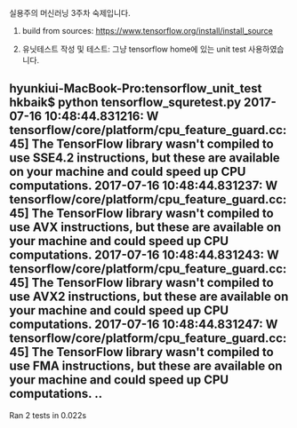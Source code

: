 실용주의 머신러닝 3주차 숙제입니다.

1. build from sources: https://www.tensorflow.org/install/install_source

2. 유닛테스트 작성 및 테스트: 그냥 tensorflow home에 있는 unit test 사용하였습니다.

hyunkiui-MacBook-Pro:tensorflow_unit_test hkbaik$ python tensorflow_squretest.py 
2017-07-16 10:48:44.831216: W tensorflow/core/platform/cpu_feature_guard.cc:45] The TensorFlow library wasn't compiled to use SSE4.2 instructions, but these are available on your machine and could speed up CPU computations.
2017-07-16 10:48:44.831237: W tensorflow/core/platform/cpu_feature_guard.cc:45] The TensorFlow library wasn't compiled to use AVX instructions, but these are available on your machine and could speed up CPU computations.
2017-07-16 10:48:44.831243: W tensorflow/core/platform/cpu_feature_guard.cc:45] The TensorFlow library wasn't compiled to use AVX2 instructions, but these are available on your machine and could speed up CPU computations.
2017-07-16 10:48:44.831247: W tensorflow/core/platform/cpu_feature_guard.cc:45] The TensorFlow library wasn't compiled to use FMA instructions, but these are available on your machine and could speed up CPU computations.
..
----------------------------------------------------------------------
Ran 2 tests in 0.022s
